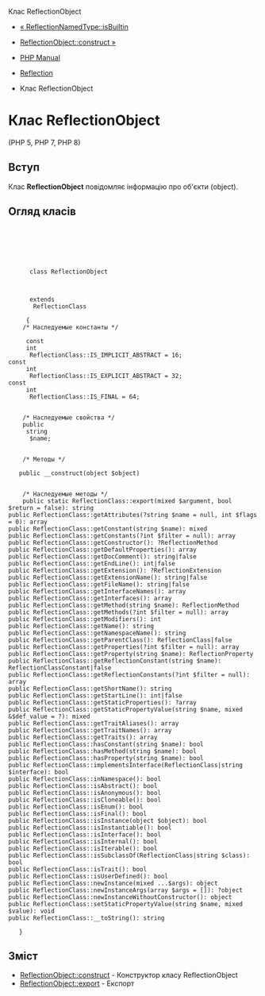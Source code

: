 Клас ReflectionObject

-   [« ReflectionNamedType::isBuiltin](reflectionnamedtype.isbuiltin.html)
    
-   [ReflectionObject::construct »](reflectionobject.construct.html)
    
-   [PHP Manual](index.html)
    
-   [Reflection](book.reflection.html)
    
-   Клас ReflectionObject
    

# Клас ReflectionObject

(PHP 5, PHP 7, PHP 8)

## Вступ

Клас **ReflectionObject** повідомляє інформацію про об'єкти (object).

## Огляд класів

```classsynopsis

     
    

    
     
      class ReflectionObject
     

     
      extends
       ReflectionClass
     
     {
    /* Наследуемые константы */
    
     const
     int
      ReflectionClass::IS_IMPLICIT_ABSTRACT = 16;
const
     int
      ReflectionClass::IS_EXPLICIT_ABSTRACT = 32;
const
     int
      ReflectionClass::IS_FINAL = 64;


    /* Наследуемые свойства */
    public
     string
      $name;


    /* Методы */
    
   public __construct(object $object)


    /* Наследуемые методы */
    public static ReflectionClass::export(mixed $argument, bool $return = false): string
public ReflectionClass::getAttributes(?string $name = null, int $flags = 0): array
public ReflectionClass::getConstant(string $name): mixed
public ReflectionClass::getConstants(?int $filter = null): array
public ReflectionClass::getConstructor(): ?ReflectionMethod
public ReflectionClass::getDefaultProperties(): array
public ReflectionClass::getDocComment(): string|false
public ReflectionClass::getEndLine(): int|false
public ReflectionClass::getExtension(): ?ReflectionExtension
public ReflectionClass::getExtensionName(): string|false
public ReflectionClass::getFileName(): string|false
public ReflectionClass::getInterfaceNames(): array
public ReflectionClass::getInterfaces(): array
public ReflectionClass::getMethod(string $name): ReflectionMethod
public ReflectionClass::getMethods(?int $filter = null): array
public ReflectionClass::getModifiers(): int
public ReflectionClass::getName(): string
public ReflectionClass::getNamespaceName(): string
public ReflectionClass::getParentClass(): ReflectionClass|false
public ReflectionClass::getProperties(?int $filter = null): array
public ReflectionClass::getProperty(string $name): ReflectionProperty
public ReflectionClass::getReflectionConstant(string $name): ReflectionClassConstant|false
public ReflectionClass::getReflectionConstants(?int $filter = null): array
public ReflectionClass::getShortName(): string
public ReflectionClass::getStartLine(): int|false
public ReflectionClass::getStaticProperties(): ?array
public ReflectionClass::getStaticPropertyValue(string $name, mixed &$def_value = ?): mixed
public ReflectionClass::getTraitAliases(): array
public ReflectionClass::getTraitNames(): array
public ReflectionClass::getTraits(): array
public ReflectionClass::hasConstant(string $name): bool
public ReflectionClass::hasMethod(string $name): bool
public ReflectionClass::hasProperty(string $name): bool
public ReflectionClass::implementsInterface(ReflectionClass|string $interface): bool
public ReflectionClass::inNamespace(): bool
public ReflectionClass::isAbstract(): bool
public ReflectionClass::isAnonymous(): bool
public ReflectionClass::isCloneable(): bool
public ReflectionClass::isEnum(): bool
public ReflectionClass::isFinal(): bool
public ReflectionClass::isInstance(object $object): bool
public ReflectionClass::isInstantiable(): bool
public ReflectionClass::isInterface(): bool
public ReflectionClass::isInternal(): bool
public ReflectionClass::isIterable(): bool
public ReflectionClass::isSubclassOf(ReflectionClass|string $class): bool
public ReflectionClass::isTrait(): bool
public ReflectionClass::isUserDefined(): bool
public ReflectionClass::newInstance(mixed ...$args): object
public ReflectionClass::newInstanceArgs(array $args = []): ?object
public ReflectionClass::newInstanceWithoutConstructor(): object
public ReflectionClass::setStaticPropertyValue(string $name, mixed $value): void
public ReflectionClass::__toString(): string

   }
```

## Зміст

-   [ReflectionObject::construct](reflectionobject.construct.html) - Конструктор класу ReflectionObject
-   [ReflectionObject::export](reflectionobject.export.html) - Експорт
